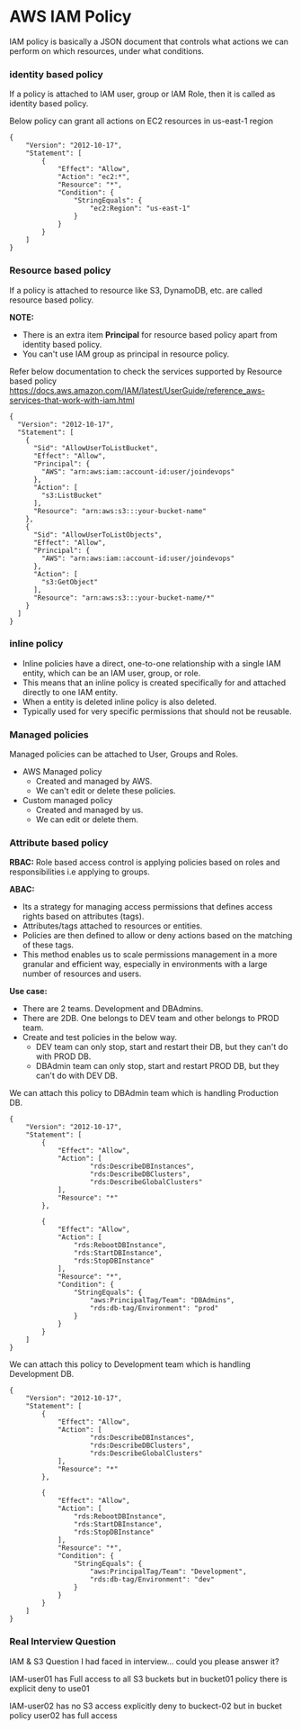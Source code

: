 # AWS IAM Policy

IAM policy is basically a JSON document that controls what actions we can perform on which resources, under what conditions.

### identity based policy
If a policy is attached to IAM user, group or IAM Role, then it is called as identity based policy.

Below policy can grant all actions on EC2 resources in us-east-1 region

```
{
    "Version": "2012-10-17",
    "Statement": [ 
        {
            "Effect": "Allow", 
            "Action": "ec2:*", 
            "Resource": "*", 
            "Condition": { 
                "StringEquals": {
                    "ec2:Region": "us-east-1"
                }
            }
        }
    ]
}
```

### Resource based policy
If a policy is attached to resource like S3, DynamoDB, etc. are called resource based policy. 

**NOTE:** 
* There is an extra item **Principal** for resource based policy apart from identity based policy.
* You can't use IAM group as principal in resource policy.

Refer below documentation to check the services supported by Resource based policy
https://docs.aws.amazon.com/IAM/latest/UserGuide/reference_aws-services-that-work-with-iam.html

```
{
  "Version": "2012-10-17",
  "Statement": [
    {
      "Sid": "AllowUserToListBucket",
      "Effect": "Allow",
      "Principal": {
        "AWS": "arn:aws:iam::account-id:user/joindevops"
      },
      "Action": [
        "s3:ListBucket"
      ],
      "Resource": "arn:aws:s3:::your-bucket-name"
    },
    {
      "Sid": "AllowUserToListObjects",
      "Effect": "Allow",
      "Principal": {
        "AWS": "arn:aws:iam::account-id:user/joindevops"
      },
      "Action": [
        "s3:GetObject"
      ],
      "Resource": "arn:aws:s3:::your-bucket-name/*"
    }
  ]
}

```

### inline policy
* Inline policies have a direct, one-to-one relationship with a single IAM entity, which can be an IAM user, group, or role. 
* This means that an inline policy is created specifically for and attached directly to one IAM entity. 
* When a entity is deleted inline policy is also deleted.
* Typically used for very specific permissions that should not be reusable.

### Managed policies
Managed policies can be attached to User, Groups and Roles.
* AWS Managed policy
    * Created and managed by AWS.
    * We can't edit or delete these policies.
* Custom managed policy
    * Created and managed by us.
    * We can edit or delete them.

### Attribute based policy

**RBAC:** Role based access control is applying policies based on roles and responsibilities i.e applying to groups.

**ABAC:**

* Its a strategy for managing access permissions that defines access rights based on attributes (tags).
* Attributes/tags attached to resources or entities.
* Policies are then defined to allow or deny actions based on the matching of these tags.
* This method enables us to scale permissions management in a more granular and efficient way, especially in environments with a large number of resources and users.

**Use case:**

* There are 2 teams. Development and DBAdmins.
* There are 2DB. One belongs to DEV team and other belongs to PROD team.
* Create and test policies in the below way.
    * DEV team can only stop, start and restart their DB, but they can't do with PROD DB.
    * DBAdmin team can only stop, start and restart PROD DB, but they can't do with DEV DB.

We can attach this policy to DBAdmin team which is handling Production DB.
```
{
    "Version": "2012-10-17",
    "Statement": [
        {
            "Effect": "Allow",
            "Action": [
                    "rds:DescribeDBInstances",
                    "rds:DescribeDBClusters",
                    "rds:DescribeGlobalClusters"
            ],
            "Resource": "*"
        },
        
        {
            "Effect": "Allow",
            "Action": [
                "rds:RebootDBInstance",
                "rds:StartDBInstance",
                "rds:StopDBInstance"
            ],
            "Resource": "*",
            "Condition": {
                "StringEquals": {
                    "aws:PrincipalTag/Team": "DBAdmins",
                    "rds:db-tag/Environment": "prod"
                }
            }
        }
    ]
}
```

We can attach this policy to Development team which is handling Development DB.
```
{
    "Version": "2012-10-17",
    "Statement": [
        {
            "Effect": "Allow",
            "Action": [
                    "rds:DescribeDBInstances",
                    "rds:DescribeDBClusters",
                    "rds:DescribeGlobalClusters"
            ],
            "Resource": "*"
        },
        
        {
            "Effect": "Allow",
            "Action": [
                "rds:RebootDBInstance",
                "rds:StartDBInstance",
                "rds:StopDBInstance"
            ],
            "Resource": "*",
            "Condition": {
                "StringEquals": {
                    "aws:PrincipalTag/Team": "Development",
                    "rds:db-tag/Environment": "dev"
                }
            }
        }
    ]
}
```

### Real Interview Question
IAM & S3 Question I  had faced in interview... could you please answer it?

IAM-user01 has Full access to all S3 buckets 
but in bucket01 policy there is explicit deny to use01


IAM-user02 has no S3 access explicitly deny to buckect-02
but in bucket policy user02 has full access

